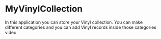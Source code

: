 # MyVinylCollection
In this application you can store your Vinyl collection.
You can make different categories and you can add Vinyl records inside those categories
video: 
